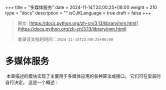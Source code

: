 +++
title = "多媒体服务"
date = 2024-11-14T22:00:25+08:00
weight = 210
type = "docs"
description = ""
isCJKLanguage = true
draft = false
+++

> 原文: [https://docs.python.org/zh-cn/3.13/library/mm.html](https://docs.python.org/zh-cn/3.13/library/mm.html)
>
> 收录该文档的时间：`2024-11-14T22:00:25+08:00`

# 多媒体服务

​	本章描述的模块实现了主要用于多媒体应用的各种算法或接口。 它们可在安装时自行决定。 这是一个概述：
